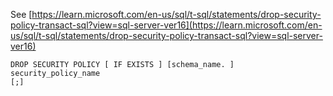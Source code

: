 See [https://learn.microsoft.com/en-us/sql/t-sql/statements/drop-security-policy-transact-sql?view=sql-server-ver16](https://learn.microsoft.com/en-us/sql/t-sql/statements/drop-security-policy-transact-sql?view=sql-server-ver16)
```
DROP SECURITY POLICY [ IF EXISTS ] [schema_name. ] security_policy_name    
[;]
```
